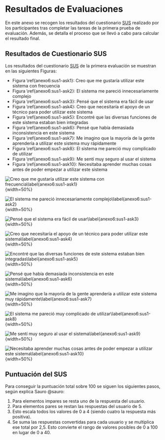 # Resultados de Evaluaciones

En este anexo se recogen los resultados del cuestionario [SUS](#SUS) realizado por los participantes tras completar las tareas de la primera prueba de evaluación. Además, se detalla el proceso que se llevó a cabo para calcular el resultado final.

## Resultados de Cuestionario SUS

Los resultados del cuestionario [SUS](#SUS) de la primera evaluación se muestran en las siguientes Figuras:

- Figura \ref{anexo6:sus1-ask1}: Creo que me gustaría utilizar este sistema con frecuencia
- Figura \ref{anexo6:sus1-ask2}: El sistema me pareció innecesariamente complejo
- Figura \ref{anexo6:sus1-ask3}: Pensé que el sistema era fácil de usar
- Figura \ref{anexo6:sus1-ask4}: Creo que necesitaría el apoyo de un técnico para poder utilizar este sistema
- Figura \ref{anexo6:sus1-ask5}: Encontré que las diversas funciones de este sistema estaban bien integradas
- Figura \ref{anexo6:sus1-ask6}: Pensé que había demasiada inconsistencia en este sistema
- Figura \ref{anexo6:sus1-ask7}: Me imagino que la mayoría de la gente aprendería a utilizar este sistema muy rápidamente
- Figura \ref{anexo6:sus1-ask8}: El sistema me pareció muy complicado de utilizar
- Figura \ref{anexo6:sus1-ask9}: Me sentí muy seguro al usar el sistema
- Figura \ref{anexo6:sus1-ask10}: Necesitaba aprender muchas cosas antes de poder empezar a utilizar este sistema

![Creo que me gustaría utilizar este sistema con frecuencia\label{anexo6:sus1-ask1}](anx6_sus1-ask1.png){width=50%}

![El sistema me pareció innecesariamente complejo\label{anexo6:sus1-ask2}](anx6_sus1-ask2.png){width=50%}

![Pensé que el sistema era fácil de usar\label{anexo6:sus1-ask3}](anx6_sus1-ask3.png){width=50%}

![Creo que necesitaría el apoyo de un técnico para poder utilizar este sistema\label{anexo6:sus1-ask4}](anx6_sus1-ask4.png){width=50%}

![Encontré que las diversas funciones de este sistema estaban bien integradas\label{anexo6:sus1-ask5}](anx6_sus1-ask5.png){width=50%}

![Pensé que había demasiada inconsistencia en este sistema\label{anexo6:sus1-ask6}](anx6_sus1-ask6.png){width=50%}

![Me imagino que la mayoría de la gente aprendería a utilizar este sistema muy rápidamente\label{anexo6:sus1-ask7}](anx6_sus1-ask7.png){width=50%}

![El sistema me pareció muy complicado de utilizar\label{anexo6:sus1-ask8}](anx6_sus1-ask8.png){width=50%}

![Me sentí muy seguro al usar el sistema\label{anexo6:sus1-ask9}](anx6_sus1-ask9.png){width=50%}

![Necesitaba aprender muchas cosas antes de poder empezar a utilizar este sistema\label{anexo6:sus1-ask10}](anx6_sus1-ask10.png){width=50%}

## Puntuación del SUS

Para conseguir la puntuación total sobre 100 se siguen los siguientes pasos, según explica Sauro @sauro:

1. Para elementos impares se resta uno de la respuesta del usuario.
2. Para elementos pares se restan las respuestas del usuario de 5.
3. Esto escala todos los valores de 0 a 4 (siendo cuatro la respuesta más positiva).
4. Se suma las respuestas convertidas para cada usuario y se multiplica ese total por 2,5. Esto convierte el rango de valores posibles de 0 a 100 en lugar de 0 a 40.
